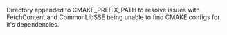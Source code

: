 Directory appended to CMAKE_PREFIX_PATH to resolve issues with FetchContent and CommonLibSSE being unable to find CMAKE configs for it's dependencies.